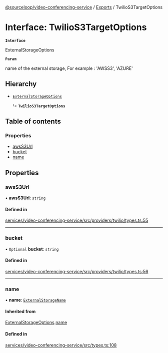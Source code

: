 [@sourceloop/video-conferencing-service](../README.md) / [Exports](../modules.md) / TwilioS3TargetOptions

# Interface: TwilioS3TargetOptions

**`Interface`**

ExternalStorageOptions

**`Param`**

name of the external storage, For example : 'AWSS3', 'AZURE'

## Hierarchy

- [`ExternalStorageOptions`](ExternalStorageOptions.md)

  ↳ **`TwilioS3TargetOptions`**

## Table of contents

### Properties

- [awsS3Url](TwilioS3TargetOptions.md#awss3url)
- [bucket](TwilioS3TargetOptions.md#bucket)
- [name](TwilioS3TargetOptions.md#name)

## Properties

### awsS3Url

• **awsS3Url**: `string`

#### Defined in

[services/video-conferencing-service/src/providers/twilio/types.ts:55](https://github.com/sourcefuse/loopback4-microservice-catalog/blob/089fc2dc0/services/video-conferencing-service/src/providers/twilio/types.ts#L55)

___

### bucket

• `Optional` **bucket**: `string`

#### Defined in

[services/video-conferencing-service/src/providers/twilio/types.ts:56](https://github.com/sourcefuse/loopback4-microservice-catalog/blob/089fc2dc0/services/video-conferencing-service/src/providers/twilio/types.ts#L56)

___

### name

• **name**: [`ExternalStorageName`](../enums/ExternalStorageName.md)

#### Inherited from

[ExternalStorageOptions](ExternalStorageOptions.md).[name](ExternalStorageOptions.md#name)

#### Defined in

[services/video-conferencing-service/src/types.ts:108](https://github.com/sourcefuse/loopback4-microservice-catalog/blob/089fc2dc0/services/video-conferencing-service/src/types.ts#L108)
